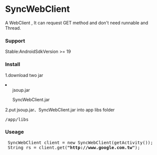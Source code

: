 # SyncWebClient
A WebClient , It can request GET method and don't need runnable and Thread.

### Support
Stable:AndroidSdkVersion >= 19
### Install 
1.download two jar
<li>
<ul>jsoup.jar </ul>
<ul>SyncWebClient.jar  </ul>
</li>
2.put jsoup.jar、SyncWebClient.jar into app libs folder
<pre>/app/libs</pre>

### Useage
<pre>
 SyncWebClient client = new SyncWebClient(getActivity());
 String rs = client.get(<b>"http://www.google.com.tw"</b>);
</pre>

